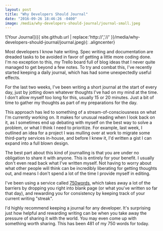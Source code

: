 ```yaml
---
layout: post
title: "Why Developers Should Journal"
date: "2016-09-26 18:46:26 -0400"
image: /media/why-developers-should-journal/journal-small.jpeg
---
```


![Your Journal]({{ site.github.url | replace:'http://','//' }}/media/why-developers-should-journal/journal.jpeg){: .aligncenter}

Most developers I know hate writing. Spec writing and documentation are dreaded tasks to be avoided in favor of getting a little more coding done. I'm no exception to this, my Trello board full of blog ideas that I never quite managed to get beyond a few notes. To try and combat this, I've recently started keeping a daily journal, which has had some unexpectedly useful effects.

For the last two weeks, I've been writing a short journal at the start of every day, just by jotting down whatever thoughts I've had on my mind at the time. I don't allow myself too long for this, usually 15 or 20 minutes. Just a bit of time to gather my thoughts as part of my preparations for the day.

This approach has led to something of a stream-of-consciousness on what I'm currently working on. It makes for unusual reading when I look back on it, as I sometimes end up debating with myself on the best way to solve a problem, or what I think I need to prioritize. For example, last week, I outlined an idea for a project I was mulling over at work to migrate some third-party services in-house, and before I knew it, I'd written a gist I can expand into a full blown design.

The best part about this kind of journalling is that you are under no obligation to share it with anyone. This is entirely for your benefit. I usually don't even read back what I've written myself. Not having to worry about what other people will think can be incredibly liberating for getting thoughts out, and means I don't spend a lot of the time I provide myself in editing.

I've been using a service called [750words](http://750words.com/), which takes away a lot of the barriers by dropping you right into blank page (or what you've written so far that day), and rewarding you for consistency by keeping track of your current writing "streak".

I'd highly recommend keeping a journal for any developer. It's surprising just how helpful and rewarding writing can be when you take away the pressure of sharing it with the world. You may even come up with something worth sharing. This has been 481 of my 750 words for today.
